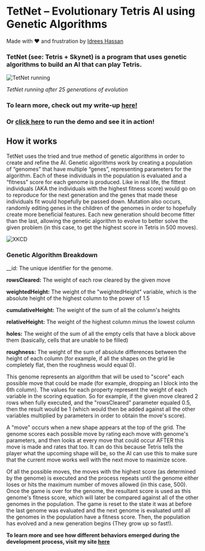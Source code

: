 # TetNet – Evolutionary Tetris AI using Genetic Algorithms

Made with ❤ and frustration by [Idrees Hassan](https://idreesinc.com?utm_source=github&utm_medium=readme&utm_campaign=tetnet)

### TetNet (see: Tetris + Skynet)  is a program that uses genetic algorithms to build an AI that can play Tetris.

![TetNet running](http://idreesinc.com/images/tetnet_in_action.gif)

*TetNet running after 25 generations of evolution*

### To learn more, check out my write-up [here!](http://idreesinc.com/about-tetnet.html?utm_source=github&utm_medium=readme&utm_campaign=tetnet)

### Or [click here](https://idreesinc.github.io/TetNet/Tetris) to run the demo and see it in action!

## How it works

TetNet uses the tried and true method of genetic algorithms in order to create and refine the AI. Genetic algorithms work by creating a population of “genomes” that have multiple “genes”, representing parameters for the algorithm. Each of these individuals in the population is evaluated and a “fitness” score for each genome is produced. Like in real life, the fittest individuals (AKA the individuals with the highest fitness score) would go on to reproduce for the next generation and the genes that made these individuals fit would hopefully be passed down. Mutation also occurs, randomly editing genes in the children of the genomes in order to hopefully create more beneficial features. Each new generation should become fitter than the last, allowing the genetic algorithm to evolve to better solve the given problem (in this case, to get the highest score in Tetris in 500 moves).

![XKCD](https://imgs.xkcd.com/comics/genetic_algorithms.png)

### Genetic Algorithm Breakdown

__id: The unique identifier for the genome.

__rowsCleared:__ The weight of each row cleared by the given move

__weightedHeight:__ The weight of the "weightedHeight" variable, which is the absolute height of the highest column to the power of 1.5

__cumulativeHeight:__ The weight of the sum of all the column's heights

__relativeHeight:__ The weight of the highest column minus the lowest column

__holes:__ The weight of the sum of all the empty cells that have a block above them (basically, cells that are unable to be filled)

__roughness:__ The weight of the sum of absolute differences between the height of each column (for example, if all the shapes on the grid lie completely flat, then the roughness would equal 0).

This genome represents an algorithm that will be used to "score" each possible move that could be made (for example, dropping an I block into the 6th column). The values for each property represent the weight of each variable in the scoring equation. So for example, if the given move cleared 2 rows when fully executed, and the "rowsCleared" parameter equaled 0.5, then the result would be 1 (which would then be added against all the other variables multiplied by parameters in order to obtain the move's score).

A "move" occurs when a new shape appears at the top of the grid. The genome scores each possible move by rating each move with genome's parameters, and then looks at every move that could occur AFTER this move is made and rates that too. It can do this because Tetris tells the player what the upcoming shape will be, so the AI can use this to make sure that the current move works well with the next move to maximize score.

Of all the possible moves, the moves with the highest score (as determined by the genome) is executed and the process repeats until the genome either loses or hits the maximum number of moves allowed (in this case, 500). Once the game is over for the genome, the resultant score is used as this genome's fitness score, which will later be compared against all of the other genomes in the population. The game is reset to the state it was at before the last genome was evaluated and the next genome is evaluated until all the genomes in the population have a fitness score. Then, the population has evolved and a new generation begins (They grow up so fast!).


__To learn more and see how different behaviors emerged during the development process, visit my site [here](http://idreesinc.com/about-tetnet.html?utm_source=github&utm_medium=readme&utm_campaign=tetnet)__
